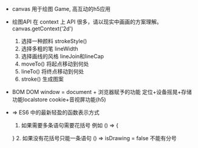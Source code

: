 - canvas 用于绘图 Game, 高互动的h5应用

- 绘图API 在 context 上 API 很多，请以现实中画画的方案理解。 canvas.getContext('2d')
    1. 选择一种颜料 strokeStyle()
    2. 选择多粗的笔 lineWidth
    3. 选择画线的风格 lineJoin和lineCap
    4. moveTo() 将起点移动到何处
    5. lineTo() 将终点移动到何处
    6. stroke() 生成图案

- BOM DOM
    window = document + 浏览器赋予的功能 定位+设备摇晃+存储功能localstore cookie+音视屏功能(h5)

- => ES6 中的最新轻盈的函数表示方式
    1. 如果需要多条语句需要花括号
    例如 () => {

    }
    2. 如果没有花括号只能一条语句
    () => isDrawing = false 不能有分号